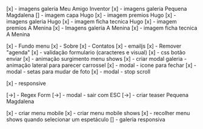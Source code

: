 [x] - imagens galeria Meu Amigo Inventor
[x] - imagens galeria Pequena Magdalena
[] - imagem capa Hugo
[x] - imagem premios Hugo
[x] - imagens galeria Hugo
[x] - imagem ficha tecnica Hugo
[x] - imagem premios A Menina
[x] - Imagens galeria A Menina
[x] - imagem ficha tecnica A Menina

[x] - Fundo menu
[x] - Sobre
[x] - Contatos
[x] - emailjs
[x] - Remover "agenda"
[x] - validação formulario (caracteres e visual)
[x] - css botão enviar
[x] - animação surgimento menu shows
[x] - criar modal galeria - animação lateral para parecer carrossel
[x] - modal - icone para fechar
[x] - modal - setas para mudar de foto
[x] - modal - stop scroll

[x] - responsive

[->] - Regex Form
[->] - modal - sair com ESC
[->] - criar teaser Pequena Magdalena

[x] - criar menu mobile
[x] - criar menu mobile shows
[x] - recolher menu shows quando selecionar um espetáculo
[] - galeria responsiva

